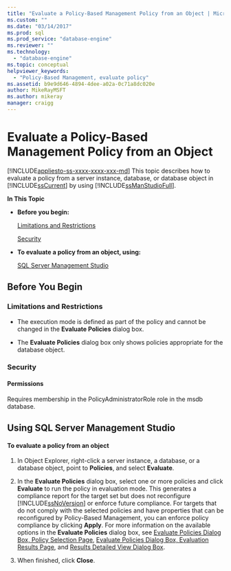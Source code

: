 ```yaml
---
title: "Evaluate a Policy-Based Management Policy from an Object | Microsoft Docs"
ms.custom: ""
ms.date: "03/14/2017"
ms.prod: sql
ms.prod_service: "database-engine"
ms.reviewer: ""
ms.technology: 
  - "database-engine"
ms.topic: conceptual
helpviewer_keywords: 
  - "Policy-Based Management, evaluate policy"
ms.assetid: b9e9d646-4894-4dee-a02a-0c71a8dc020e
author: MikeRayMSFT
ms.author: mikeray
manager: craigg
---
```

# Evaluate a Policy-Based Management Policy from an Object
[!INCLUDE[appliesto-ss-xxxx-xxxx-xxx-md](../../includes/appliesto-ss-xxxx-xxxx-xxx-md.md)]
  This topic describes how to evaluate a policy from a server instance, database, or database object in [!INCLUDE[ssCurrent](../../includes/sscurrent-md.md)] by using [!INCLUDE[ssManStudioFull](../../includes/ssmanstudiofull-md.md)].  
  
 **In This Topic**  
  
-   **Before you begin:**  
  
     [Limitations and Restrictions](#Restrictions)  
  
     [Security](#Security)  
  
-   **To evaluate a policy from an object, using:**  
  
     [SQL Server Management Studio](#SSMSProcedure)  
  
##  <a name="BeforeYouBegin"></a> Before You Begin  
  
###  <a name="Restrictions"></a> Limitations and Restrictions  
  
-   The execution mode is defined as part of the policy and cannot be changed in the **Evaluate Policies** dialog box.  
  
-   The **Evaluate Policies** dialog box only shows policies appropriate for the database object.  
  
###  <a name="Security"></a> Security  
  
####  <a name="Permissions"></a> Permissions  
 Requires membership in the PolicyAdministratorRole role in the msdb database.  
  
##  <a name="SSMSProcedure"></a> Using SQL Server Management Studio  
  
#### To evaluate a policy from an object  
  
1.  In Object Explorer, right-click a server instance, a database, or a database object, point to **Policies**, and select **Evaluate**.  
  
2.  In the **Evaluate Policies** dialog box, select one or more policies and click **Evaluate** to run the policy in evaluation mode. This generates a compliance report for the target set but does not reconfigure [!INCLUDE[ssNoVersion](../../includes/ssnoversion-md.md)] or enforce future compliance. For targets that do not comply with the selected policies and have properties that can be reconfigured by Policy-Based Management, you can enforce policy compliance by clicking **Apply**. For more information on the available options in the **Evaluate Policies** dialog box, see [Evaluate Policies Dialog Box, Policy Selection Page](../../relational-databases/policy-based-management/evaluate-policies-dialog-box-policy-selection-page.md), [Evaluate Policies Dialog Box, Evaluation Results Page](../../relational-databases/policy-based-management/evaluate-policies-dialog-box-evaluation-results-page.md), and [Results Detailed View Dialog Box](../../relational-databases/policy-based-management/results-detailed-view-dialog-box.md).  
  
3.  When finished, click **Close**.  
  
  
